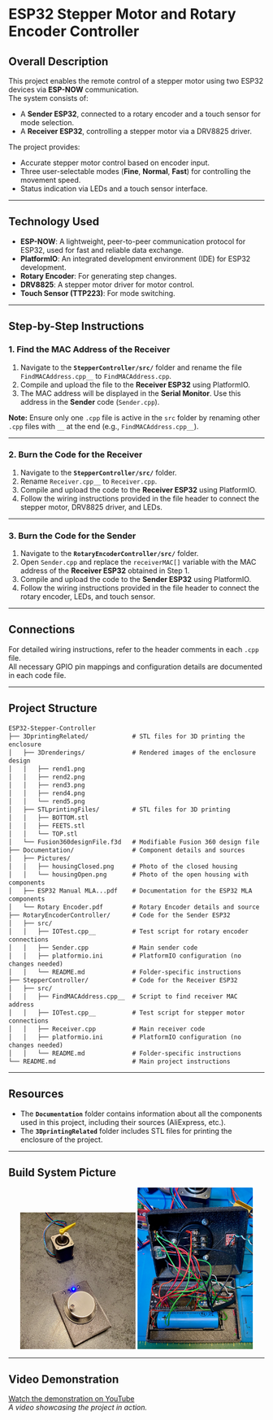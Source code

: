 # **ESP32 Stepper Motor and Rotary Encoder Controller**

## **Overall Description**
This project enables the remote control of a stepper motor using two ESP32 devices via **ESP-NOW** communication.  
The system consists of:
- A **Sender ESP32**, connected to a rotary encoder and a touch sensor for mode selection.
- A **Receiver ESP32**, controlling a stepper motor via a DRV8825 driver.

The project provides:
- Accurate stepper motor control based on encoder input.
- Three user-selectable modes (**Fine**, **Normal**, **Fast**) for controlling the movement speed.
- Status indication via LEDs and a touch sensor interface.

---

## **Technology Used**
- **ESP-NOW**: A lightweight, peer-to-peer communication protocol for ESP32, used for fast and reliable data exchange.
- **PlatformIO**: An integrated development environment (IDE) for ESP32 development.
- **Rotary Encoder**: For generating step changes.
- **DRV8825**: A stepper motor driver for motor control.
- **Touch Sensor (TTP223)**: For mode switching.

---

## **Step-by-Step Instructions**

### **1. Find the MAC Address of the Receiver**
1. Navigate to the **`StepperController/src/`** folder and rename the file `FindMACAddress.cpp__` to `FindMACAddress.cpp`.
2. Compile and upload the file to the **Receiver ESP32** using PlatformIO.
3. The MAC address will be displayed in the **Serial Monitor**. Use this address in the **Sender** code (`Sender.cpp`).

**Note:** Ensure only one `.cpp` file is active in the `src` folder by renaming other `.cpp` files with `__` at the end (e.g., `FindMACAddress.cpp__`).

---

### **2. Burn the Code for the Receiver**
1. Navigate to the **`StepperController/src/`** folder.
2. Rename `Receiver.cpp__` to `Receiver.cpp`.
3. Compile and upload the code to the **Receiver ESP32** using PlatformIO.
4. Follow the wiring instructions provided in the file header to connect the stepper motor, DRV8825 driver, and LEDs.

---

### **3. Burn the Code for the Sender**
1. Navigate to the **`RotaryEncoderController/src/`** folder.
2. Open `Sender.cpp` and replace the `receiverMAC[]` variable with the MAC address of the **Receiver ESP32** obtained in Step 1.
3. Compile and upload the code to the **Sender ESP32** using PlatformIO.
4. Follow the wiring instructions provided in the file header to connect the rotary encoder, LEDs, and touch sensor.

---

## **Connections**
For detailed wiring instructions, refer to the header comments in each `.cpp` file.  
All necessary GPIO pin mappings and configuration details are documented in each code file.

---

## **Project Structure**
```
ESP32-Stepper-Controller
├── 3DprintingRelated/            # STL files for 3D printing the enclosure
│   ├── 3Drenderings/             # Rendered images of the enclosure design
│   │   ├── rend1.png
│   │   ├── rend2.png
│   │   ├── rend3.png
│   │   ├── rend4.png
│   │   └── rend5.png
│   ├── STLprintingFiles/         # STL files for 3D printing
│   │   ├── BOTTOM.stl
│   │   ├── FEETS.stl
│   │   └── TOP.stl
│   └── Fusion360designFile.f3d   # Modifiable Fusion 360 design file
├── Documentation/                # Component details and sources
│   ├── Pictures/
│   │   ├── housingClosed.png     # Photo of the closed housing
│   │   └── housingOpen.png       # Photo of the open housing with components
│   ├── ESP32 Manual MLA...pdf    # Documentation for the ESP32 MLA components
│   └── Rotary Encoder.pdf        # Rotary Encoder details and source
├── RotaryEncoderController/      # Code for the Sender ESP32
│   ├── src/
│   │   ├── IOTest.cpp__          # Test script for rotary encoder connections
│   │   ├── Sender.cpp            # Main sender code
│   │   ├── platformio.ini        # PlatformIO configuration (no changes needed)
│   │   └── README.md             # Folder-specific instructions
├── StepperController/            # Code for the Receiver ESP32
│   ├── src/
│   │   ├── FindMACAddress.cpp__  # Script to find receiver MAC address
│   │   ├── IOTest.cpp__          # Test script for stepper motor connections
│   │   ├── Receiver.cpp          # Main receiver code
│   │   ├── platformio.ini        # PlatformIO configuration (no changes needed)
│   │   └── README.md             # Folder-specific instructions
└── README.md                     # Main project instructions
```

---

## **Resources**
- The **`Documentation`** folder contains information about all the components used in this project, including their sources (AliExpress, etc.).
- The **`3DprintingRelated`** folder includes STL files for printing the enclosure of the project.

---

## **Build System Picture**

<p align="center">
  <img src="Documentation/Pictures/housingClosed.png" alt="Closed Housing" width="45%" />
  <img src="Documentation/Pictures/housingOpen.png" alt="Open Housing" width="45%" />
</p>

---

## **Video Demonstration**
[Watch the demonstration on YouTube](https://youtu.be/dummy-link)  
*A video showcasing the project in action.*
